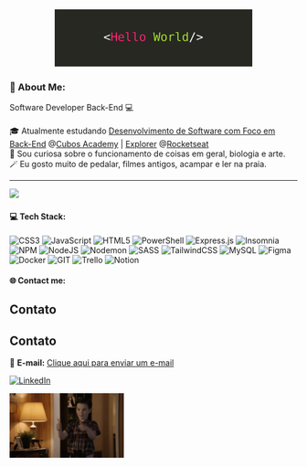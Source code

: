 <div align ="center"> <img src="./img/hello.jpeg" height="100"></div>

### 💫 About Me:

 Software Developer Back-End 💻<br><br>🎓 Atualmente estudando [Desenvolvimento de Software com Foco em Back-End](https://cubos.academy/cursos/desenvolvimento-de-software) @[Cubos Academy](https://cubos.academy) | [Explorer](https://www.rocketseat.com.br/explorer) @[Rocketseat](https://www.rocketseat.com.br/)<br>🔎 Sou curiosa sobre o funcionamento de coisas em geral, biologia e arte.<br>🪄 Eu gosto muito de pedalar, filmes antigos, acampar e ler na praia.<br>
 
---
[![](https://visitcount.itsvg.in/api?id=sheilasantosdev&icon=2&color=0)](https://visitcount.itsvg.in)

#### 💻 Tech Stack:
![CSS3](https://img.shields.io/badge/css3-%231572B6.svg?style=for-the-badge&logo=css3&logoColor=white) ![JavaScript](https://img.shields.io/badge/javascript-%23323330.svg?style=for-the-badge&logo=javascript&logoColor=%23F7DF1E) ![HTML5](https://img.shields.io/badge/html5-%23E34F26.svg?style=for-the-badge&logo=html5&logoColor=white) ![PowerShell](https://img.shields.io/badge/PowerShell-%235391FE.svg?style=for-the-badge&logo=powershell&logoColor=white) ![Express.js](https://img.shields.io/badge/express.js-%23404d59.svg?style=for-the-badge&logo=express&logoColor=%2361DAFB) ![Insomnia](https://img.shields.io/badge/Insomnia-black?style=for-the-badge&logo=insomnia&logoColor=5849BE) ![NPM](https://img.shields.io/badge/NPM-%23CB3837.svg?style=for-the-badge&logo=npm&logoColor=white) ![NodeJS](https://img.shields.io/badge/node.js-6DA55F?style=for-the-badge&logo=node.js&logoColor=white) ![Nodemon](https://img.shields.io/badge/NODEMON-%23323330.svg?style=for-the-badge&logo=nodemon&logoColor=%BBDEAD) ![SASS](https://img.shields.io/badge/SASS-hotpink.svg?style=for-the-badge&logo=SASS&logoColor=white) ![TailwindCSS](https://img.shields.io/badge/tailwindcss-%2338B2AC.svg?style=for-the-badge&logo=tailwind-css&logoColor=white) ![MySQL](https://img.shields.io/badge/mysql-%2300000f.svg?style=for-the-badge&logo=mysql&logoColor=white) ![Figma](https://img.shields.io/badge/figma-%23F24E1E.svg?style=for-the-badge&logo=figma&logoColor=white) ![Docker](https://img.shields.io/badge/docker-%230db7ed.svg?style=for-the-badge&logo=docker&logoColor=white) ![GIT](https://img.shields.io/badge/Git-fc6d26?style=for-the-badge&logo=git&logoColor=white) ![Trello](https://img.shields.io/badge/Trello-%23026AA7.svg?style=for-the-badge&logo=Trello&logoColor=white) ![Notion](https://img.shields.io/badge/Notion-%23000000.svg?style=for-the-badge&logo=notion&logoColor=white)

 #### 🌐 Contact me:

 ## Contato
## Contato

📩 **E-mail:** [Clique aqui para enviar um e-mail](mailto:sheiladeveloper@gmail.com)

[![LinkedIn](https://img.shields.io/badge/LinkedIn-%230077B5.svg?logo=linkedin&logoColor=white)](https://linkedin.com/in/sheila-dos-santos)


<img src="./img/giphy.gif" align="center" width=200>

